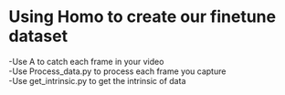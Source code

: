 # Using Homo to create our finetune dataset  
 -Use A to catch each frame in your video   
 -Use Process_data.py to process each frame you capture  
 -Use get_intrinsic.py to get the intrinsic of data  
